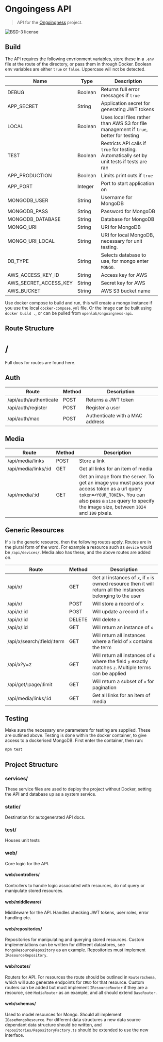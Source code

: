 # Ongoingess API
> API for the [Ongoingness](https://ongoingness.cargocollective.com/) project.

![BSD-3 license](https://img.shields.io/badge/License-BSD3-blue.svg)

## Build
The API requires the following envrionment variables, store these in a `.env` file at the route of the directory,
or pass them in through Docker. Boolean env variables are either `true` or `false`. Uppercase will not be detected.

| **Name**              | **Type**| **Description**                                                                               |
|-----------------------|---------|---------------------------------------------------------------------------------------------|
| DEBUG                 | Boolean | Returns full error messages if `true`                                                       |
| APP_SECRET            | String  | Application secret for generating JWT tokens                                                |
| LOCAL                 | Boolean | Uses local files rather than AWS S3 for file management if `true`, better for testing       |
| TEST                  | Boolean | Restricts API calls if `true` for testing. Automatically set by unit tests if tests are ran |
| APP_PRODUCTION        | Boolean | Limits print outs if `true`                                                                 |
| APP_PORT              | Integer | Port to start application on                                                                |
| MONGODB_USER          | String  | Username for MongoDB                                                                        |
| MONGODB_PASS          | String  | Password for MongoDB                                                                        |
| MONGODB_DATABASE      | String  | Database for MongoDB                                                                        |
| MONGO_URI             | String  | URI for MongoDB                                                                             |
| MONGO_URI_LOCAL       | String  | URI for local MongoDB, necessary for unit testing.                                          |
| DB_TYPE               | String  | Selects database to use, for mongo enter `MONGO`.
| AWS_ACCESS_KEY_ID     | String  | Access key for AWS                                                                          |
| AWS_SECRET_ACCESS_KEY | String  | Secret key for AWS                                                                          |
| AWS_BUCKET            | String  | AWS S3 bucket name                                                                          |

Use docker compose to build and run, this will create a mongo instance if you use the local `docker-compose.yml` file.
Or the image can be built using `docker build .`, or can be pulled from `openlab/ongoingness-api`.

## Route Structure
# /
Full docs for routes are found here.

## Auth
| Route | Method | Description |
|-------|--------|-------------|
| /api/auth/authenticate | POST | Returns a JWT token |
| /api/auth/register | POST | Register a user |
| /api/auth/mac | POST | Authenticate with a MAC address |

## Media

| Route | Method | Description |
|-------|--------|-------------|
| /api/media/links | POST | Store a link |
| /api/media/links/:id | GET | Get all links for an item of media |
| /api/media/:id | GET | Get an image from the server. To get an image you must pass your access token as a url query `token=<YOUR_TOKEN>`. You can also pass a `size` query to specify the image size, between `1024` and `100` pixels. |

## Generic Resources
If `x` is the generic resource, then the following routes apply. Routes are in the plural form of the word.
For example a resource such as `device` would be `/api/devices/`.
Media also has these, and the above routes are added on.

| Route | Method | Description |
|-------|--------|-------------|
| /api/x/ | GET | Get all instances of `x`, if `x` is owned resource then it will return all the instances belonging to the user |
| /api/x/ | POST | Will store a record of `x`|
| /api/x/:id | POST | Will update a record of `x` |
| /api/x/:id | DELETE | Will delete `x` |
| /api/x/:id | GET | Will return an instance of `x` |
| /api/x/search/:field/:term | GET | Will return all instances where a field of `x` contains the term |
| /api/x?y=z | GET | Will return all instances of `x` where the field `y` exactly matches `z`. Multiple terms can be applied |
| /api/get/:page/:limit | GET | Will return a subset of `x` for pagination |
| /api/media/links/:id | GET | Get all links for an item of media |

## Testing
Make sure the necessary env parameters for testing are supplied. These are outlined above. Testing is done
within the docker container, to give access to a dockerised MongoDB. First enter the container, then run:
```bash
npm test
```

## Project Structure
### services/
These service files are used to deploy the project without Docker, setting the API and database up as a 
system service.

### static/
Destination for autogenerated API docs.

### test/
Houses unit tests

### web/
Core logic for the API.

#### web/controllers/
Controllers to handle logic associated with resources, do not query or manipulate stored resources.

#### web/middleware/
Middleware for the API. Handles checking JWT tokens, user roles, error handling etc.

#### web/repositories/
Repositories for manipulating and querying stored resources. Custom implementations can be written for different
datastores, see `MongoResourceRepository` as an example. Repositories must implement `IResourceRepository`.

#### web/routes/
Routers for API. For resources the route should be outlined in `RouterSchema`, which will auto generate endpoints
for `CRUD` for that resource. Custom routers can be added but must implement `IResourceRouter` if they are a 
resource, see `MediaRouter` as an example, and all should extend `BaseRouter`.

#### web/schemas/
Used to model resources for Mongo. Should all implement `IBaseMongoResource`. For different data structures a
new data source dependant data structure should be written, and `repositories/RepositoryFactory.ts` should be
extended to use the new interface.
